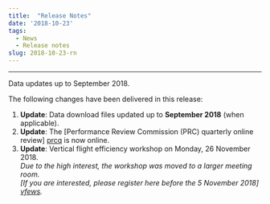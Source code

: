 ```yaml
---
title:  "Release Notes"
date: '2018-10-23'
tags:
  - News
  - Release notes
slug: 2018-10-23-rn
---
```

---

Data updates up to September 2018.

The following changes have been delivered in this release:

1. **Update**: Data download files updated up to **September 2018** (when applicable).
1. **Update**: The [Performance Review Commission (PRC) quarterly online review] [prcq] is now online.
1. **Update**: Vertical flight efficiency workshop on Monday, 26 November 2018. <br>
    *Due to the high interest, the workshop was moved to a larger meeting room. <br>
     [If you are interested, please register here before the 5 November 2018] [vfews].*


[prcq]: <{{ "/prcq/" | prepend: site.baseurl | prepend: site.url }}> "PRC Quarterly"
[vfews]: <https://www.eurocontrol.int/events/vertical-flight-efficiency-workshop> "Workshop on vertical flight efficiency"